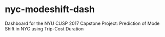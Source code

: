 # nyc-modeshift-dash
Dashboard for the NYU CUSP 2017 Capstone Project: Prediction of Mode Shift in NYC using Trip-Cost Duration
